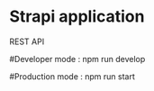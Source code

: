 # Strapi application

 REST API 
 
#Developer mode  : npm run develop

#Production mode : npm run start
